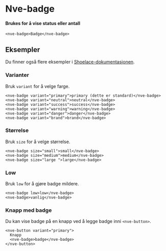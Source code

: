 # Nve-badge

#### Brukes for å vise status eller antall

```html:preview
<nve-badge>Badge</nve-badge>
```

## Eksempler

Du finner også flere eksempler i [Shoelace-dokumentasjonen](https://shoelace.style/components/badge).

### Varianter

Bruk `variant` for å velge farge.

```html:preview
<nve-badge variant="primary">primary (dette er standard)</nve-badge>
<nve-badge variant="neutral">neutral</nve-badge>
<nve-badge variant="success">success</nve-badge>
<nve-badge variant="warning">warning</nve-badge>
<nve-badge variant="danger">danger</nve-badge>
<nve-badge variant="brand">brand</nve-badge>
```

### Størrelse

Bruk `size` for å velge størrelse.

```html:preview
<nve-badge size="small">small</nve-badge>
<nve-badge size="medium">medium</nve-badge>
<nve-badge size="large ">large</nve-badge>
```

### Low

Bruk `low` for å gjøre badge mildere.

```html:preview
<nve-badge low>low</nve-badge>
<nve-badge>vanlig</nve-badge>
```

### Knapp med badge

Du kan vise badge på en knapp ved å legge badge inni `<nve-button>`.

```html:preview
<nve-button variant="primary">
  Knapp
  <nve-badge>badge</nve-badge>
</nve-button>
```
